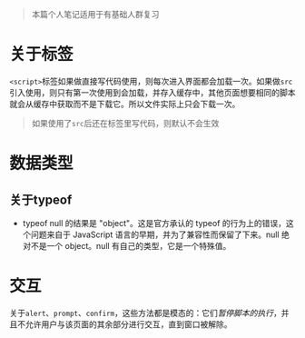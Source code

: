 > 本篇个人笔记适用于有基础人群复习

# 关于标签
`<script>`标签如果做直接写代码使用，则每次进入界面都会加载一次。如果做`src`引入使用，则只有第一次使用到会加载，并存入缓存中，其他页面想要相同的脚本就会从缓存中获取而不是下载它。所以文件实际上只会下载一次。
> 如果使用了`src`后还在标签里写代码，则默认不会生效



# 数据类型
## 关于typeof
+ typeof null 的结果是 "object"。这是官方承认的 typeof 的行为上的错误，这个问题来自于 JavaScript 语言的早期，并为了兼容性而保留了下来。null 绝对不是一个 object。null 有自己的类型，它是一个特殊值。



# 交互

关于`alert`、`prompt`、`confirm`，这些方法都是模态的：它们*暂停脚本的执行*，并且不允许用户与该页面的其余部分进行交互，直到窗口被解除。